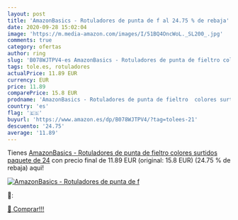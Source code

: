 ```yaml
---
layout: post
title: 'AmazonBasics - Rotuladores de punta de f al 24.75 % de rebaja'
date: 2020-09-28 15:02:04
image: 'https://m.media-amazon.com/images/I/51BQ4OncWoL._SL200_.jpg'
comments: true
category: ofertas
author: ring
slug: 'B078WJTPV4-es AmazonBasics - Rotuladores de punta de fieltro colores...'
tags: tole.es, rotuladores
actualPrice: 11.89 EUR
currency: EUR
price: 11.89
comparePrice: 15.8 EUR
prodname: 'AmazonBasics - Rotuladores de punta de fieltro  colores surtidos  paquete de 24'
country: 'es'
flag: '🇪🇸'
buyurl: 'https://www.amazon.es/dp/B078WJTPV4/?tag=tolees-21'
descuento: '24.75'
average: '11.89'
---
```


Tienes [AmazonBasics - Rotuladores de punta de fieltro  colores surtidos  paquete de 24](https://www.amazon.es/dp/B078WJTPV4/?tag=tolees-21) con precio final de  11.89 EUR (original: 15.8 EUR) (24.75 %  de rebaja) aqui!

[![AmazonBasics - Rotuladores de punta de f](https://m.media-amazon.com/images/I/51BQ4OncWoL._SL200_.jpg)](https://www.amazon.es/dp/B078WJTPV4/?tag=tolees-21)

🔎:


[🛒 Comprar!!!](https://www.amazon.es/dp/B078WJTPV4/?tag=tolees-21)
